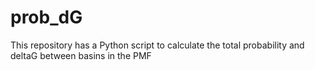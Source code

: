 # prob_dG
This repository has a Python script to calculate the total probability and deltaG between basins in the PMF

